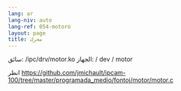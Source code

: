 ```yaml
---
lang: ar
lang-niv: auto
lang-ref: 054-motoro
layout: page
title: محرك
---
```



سائق: /ipc/drv/motor.ko
الجهاز: / dev / motor

انظر <https://github.com/jmichault/ipcam-100/tree/master/programada_medio/fontoj/motor/motor.c>


